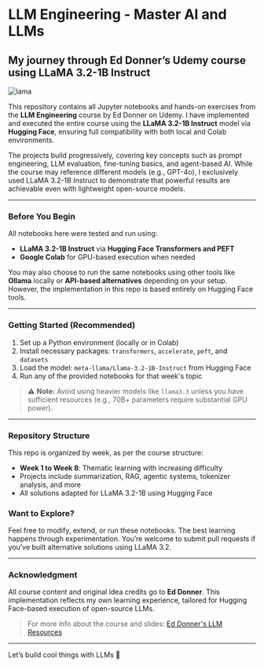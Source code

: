 # LLM Engineering - Master AI and LLMs

## My journey through Ed Donner’s Udemy course using LLaMA 3.2-1B Instruct

![lama](LLM%20UDEMY/image/lama.png)

This repository contains all Jupyter notebooks and hands-on exercises from the **LLM Engineering** course by Ed Donner on Udemy. I have implemented and executed the entire course using the **LLaMA 3.2-1B Instruct** model via **Hugging Face**, ensuring full compatibility with both local and Colab environments.

The projects build progressively, covering key concepts such as prompt engineering, LLM evaluation, fine-tuning basics, and agent-based AI. While the course may reference different models (e.g., GPT-4o), I exclusively used LLaMA 3.2-1B Instruct to demonstrate that powerful results are achievable even with lightweight open-source models.

---

### Before You Begin

All notebooks here were tested and run using:
- **LLaMA 3.2-1B Instruct** via **Hugging Face Transformers and PEFT**
- **Google Colab** for GPU-based execution when needed

You may also choose to run the same notebooks using other tools like **Ollama** locally or **API-based alternatives** depending on your setup. However, the implementation in this repo is based entirely on Hugging Face tools.

---

### Getting Started (Recommended)
1. Set up a Python environment (locally or in Colab)
2. Install necessary packages: `transformers`, `accelerate`, `peft`, and `datasets`
3. Load the model: `meta-llama/Llama-3.2-1B-Instruct` from Hugging Face
4. Run any of the provided notebooks for that week's topic

> ⚠️ **Note:** Avoid using heavier models like `llama3.3` unless you have sufficient resources (e.g., 70B+ parameters require substantial GPU power).

---

### Repository Structure
This repo is organized by week, as per the course structure:
- **Week 1 to Week 8**: Thematic learning with increasing difficulty
- Projects include summarization, RAG, agentic systems, tokenizer analysis, and more
- All solutions adapted for LLaMA 3.2-1B using Hugging Face

### Want to Explore?
Feel free to modify, extend, or run these notebooks. The best learning happens through experimentation. You’re welcome to submit pull requests if you’ve built alternative solutions using LLaMA 3.2.

---

### Acknowledgment
All course content and original idea credits go to **Ed Donner**. This implementation reflects my own learning experience, tailored for Hugging Face-based execution of open-source LLMs.

> For more info about the course and slides: [Ed Donner's LLM Resources](https://edwarddonner.com/2024/11/13/llm-engineering-resources/)

---

Let’s build cool things with LLMs 🚀